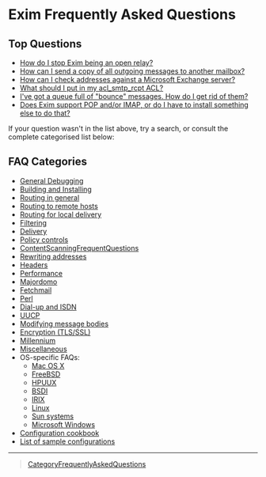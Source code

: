 Exim Frequently Asked Questions
===============================

Top Questions
-------------
-   [How do I stop Exim being an open relay?](Q0742)
-   [How can I send a copy of all outgoing messages to another mailbox?](Q5033)
-   [How can I check addresses against a Microsoft Exchange
    server?](MsExchangeAddressVerification)
-   [What should I put in my acl\_smtp\_rcpt ACL?](Q0743)
-   [I've got a queue full of "bounce" messages. How do I get rid of
    them?](Q0744)
-   [Does Exim support POP and/or IMAP, or do I have to install
    something else to do that?](Q5021)

If your question wasn't in the list above, try a search, or consult the
complete categorised list below:


FAQ Categories
--------------
-   [General Debugging](General_Debugging)
-   [Building and Installing](Building_and_Installing)
-   [Routing in general](Routing_in_general)
-   [Routing to remote hosts](Routing_to_remote_hosts)
-   [Routing for local delivery](Routing_for_local_delivery)
-   [Filtering](Filtering)
-   [Delivery](Delivery)
-   [Policy controls](Policy_controls)
-   [ContentScanningFrequentQuestions](ContentScanningFrequentQuestions)
-   [Rewriting addresses](Rewriting_addresses)
-   [Headers](Headers)
-   [Performance](Performance)
-   [Majordomo](Majordomo)
-   [Fetchmail](Fetchmail)
-   [Perl](Perl)
-   [Dial-up and ISDN](Dialup_and_ISDN)
-   [UUCP](UUCP)
-   [Modifying message bodies](Modifying_message_bodies)
-   [Encryption (TLS/SSL)](Encryption_TLSSSL)
-   [Millennium](Millennium)
-   [Miscellaneous](Miscellaneous)
-   OS-specific FAQs:
    -   [Mac OS X](Mac_OS_X)
    -   [FreeBSD](FreeBSD)
    -   [HPUUX](HPUX)
    -   [BSDI](BSDI)
    -   [IRIX](IRIX)
    -   [Linux](Linux)
    -   [Sun systems](Sun_systems)
    -   [Microsoft Windows](Microsoft_Windows)
-   [Configuration cookbook](Configuration_cookbook)
-   [List of sample configurations](List_of_sample_configurations)

* * * * *

> [CategoryFrequentlyAskedQuestions](CategoryFrequentlyAskedQuestions)
